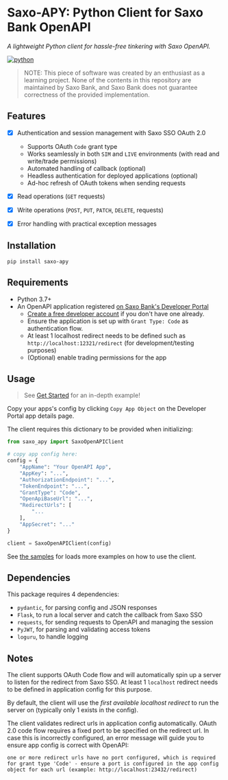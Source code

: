 # Saxo-APY: Python Client for Saxo Bank OpenAPI

*A lightweight Python client for hassle-free tinkering with Saxo OpenAPI.*

[![python](https://img.shields.io/badge/python-3.7+-blue)](https://github.com/SaxoBank/saxo-openapi-client-python)

> NOTE: This piece of software was created by an enthusiast as a learning project. None of the contents in this repository are maintained by Saxo Bank, and Saxo Bank does not guarantee correctness of the provided implementation.


## Features

- [x] Authentication and session management with Saxo SSO OAuth 2.0
    - Supports OAuth `Code` grant type
    - Works seamlessly in both `SIM` and `LIVE` environments (with read and write/trade permissions)
    - Automated handling of callback (optional)
    - Headless authentication for deployed applications (optional)
    - Ad-hoc refresh of OAuth tokens when sending requests
- [x] Read operations (`GET` requests)
- [x] Write operations (`POST`, `PUT`, `PATCH`, `DELETE`, requests)
- [x] Error handling with practical exception messages


## Installation

`pip install saxo-apy`


## Requirements

- Python 3.7+
- An OpenAPI application registered [on Saxo Bank's Developer Portal](https://www.developer.saxo/openapi/appmanagement)
    - [Create a free developer account](https://www.developer.saxo/accounts/sim/signup) if you don't have one already.
    - Ensure the application is set up with `Grant Type: Code` as authentication flow.
    - At least 1 localhost redirect needs to be defined such as `http://localhost:12321/redirect` (for development/testing purposes)
    - (Optional) enable trading permissions for the app


## Usage

> See [Get Started](/samples/01_get_started.ipynb) for an in-depth example!

Copy your apps's config by clicking `Copy App Object` on the Developer Portal app details page.

The client requires this dictionary to be provided when initializing:

```Python
from saxo_apy import SaxoOpenAPIClient

# copy app config here:
config = {
    "AppName": "Your OpenAPI App",
    "AppKey": "...",
    "AuthorizationEndpoint": "...",
    "TokenEndpoint": "...",
    "GrantType": "Code",
    "OpenApiBaseUrl": "...",
    "RedirectUrls": [
        "...
    ],
    "AppSecret": "..."
}

client = SaxoOpenAPIClient(config)
```

See [the samples](/samples/README.md) for loads more examples on how to use the client.


## Dependencies

This package requires 4 dependencies:

- `pydantic`, for parsing config and JSON responses 
- `Flask`, to run a local server and catch the callback from Saxo SSO
- `requests`, for sending requests to OpenAPI and managing the session
- `PyJWT`, for parsing and validating access tokens
- `loguru`, to handle logging


## Notes

The client supports OAuth Code flow and will automatically spin up a server to listen for the redirect from Saxo SSO. At least 1 `localhost` redirect needs to be defined in application config for this purpose.

By default, the client will use the _first available localhost redirect_ to run the server on (typically only 1 exists in the config).

The client validates redirect urls in application config automatically. OAuth 2.0 code flow requires a fixed port to be specified on the redirect url. In case this is incorrectly configured, an error message will guide you to ensure app config is correct with OpenAPI:

```
one or more redirect urls have no port configured, which is required for grant type 'Code' - ensure a port is configured in the app config object for each url (example: http://localhost:23432/redirect)
```
